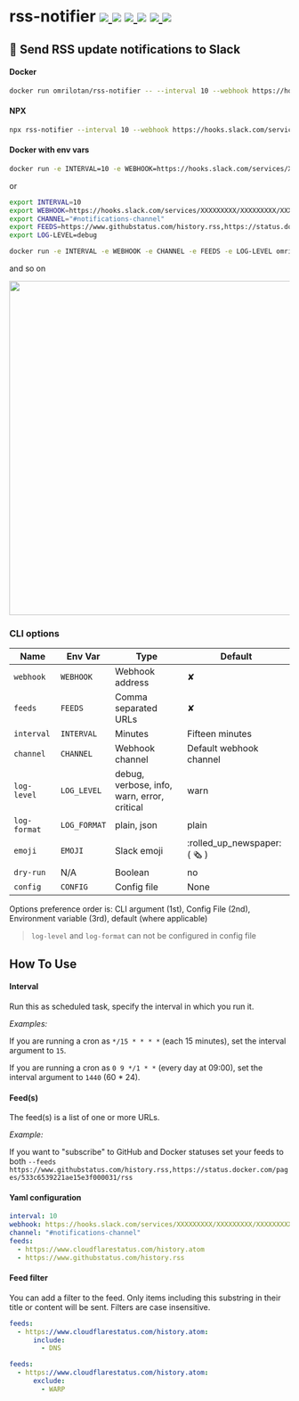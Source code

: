 # rss-notifier [![](https://img.shields.io/github/stars/omrilotan/rss-notifier?label=star&logo=github&style=flat-square) ![](https://img.shields.io/github/workflow/status/omrilotan/rss-notifier/publish?logo=github&style=flat-square)](https://github.com/omrilotan/rss-notifier) [![](https://img.shields.io/docker/cloud/automated/omrilotan/rss-notifier?label=build&logo=docker&logoColor=fff&style=flat-square) ![](https://img.shields.io/docker/pulls/omrilotan/rss-notifier?label=pulls&logo=docker&logoColor=fff&style=flat-square)](https://hub.docker.com/repository/docker/omrilotan/rss-notifier) [![](https://img.shields.io/npm/v/rss-notifier?label=&logo=npm&logoColor=fff&style=flat-square) ![](https://img.shields.io/npm/dt/rss-notifier?label=downloads&logo=npm&logoColor=fff&style=flat-square)](https://www.npmjs.com/package/rss-notifier)

## 💬 Send RSS update notifications to Slack

#### Docker
```bash
docker run omrilotan/rss-notifier -- --interval 10 --webhook https://hooks.slack.com/services/XXXXXXXXX/XXXXXXXXX/XXXXXXXXXXXXXXXXXXXXXXXX --channel "#notifications-channel" --feeds https://www.githubstatus.com/history.rss,https://status.docker.com/pages/533c6539221ae15e3f000031/rss --log-level debug
```

#### NPX
```bash
npx rss-notifier --interval 10 --webhook https://hooks.slack.com/services/XXXXXXXXX/XXXXXXXXX/XXXXXXXXXXXXXXXXXXXXXXXX --channel "#notifications-channel" --feeds https://www.githubstatus.com/history.rss,https://status.docker.com/pages/533c6539221ae15e3f000031/rss --log-level debug
```

#### Docker with env vars
```bash
docker run -e INTERVAL=10 -e WEBHOOK=https://hooks.slack.com/services/XXXXXXXXX/XXXXXXXXX/XXXXXXXXXXXXXXXXXXXXXXXX -e CHANNEL="#notifications-channel" -e FEEDS=https://www.githubstatus.com/history.rss,https://status.docker.com/ ages/533c6539221ae15e3f000031/rss -e LOG-LEVEL=debug omrilotan/rss-notifier
```
or
```bash
export INTERVAL=10
export WEBHOOK=https://hooks.slack.com/services/XXXXXXXXX/XXXXXXXXX/XXXXXXXXXXXXXXXXXXXXXXXX
export CHANNEL="#notifications-channel"
export FEEDS=https://www.githubstatus.com/history.rss,https://status.docker.com/pages/533c6539221ae15e3f000031/rss
export LOG-LEVEL=debug

docker run -e INTERVAL -e WEBHOOK -e CHANNEL -e FEEDS -e LOG-LEVEL omrilotan/rss-notifier
```
and so on

<img width="600" src="https://user-images.githubusercontent.com/516342/105033778-3dcb6700-5a61-11eb-90ec-783d29481c80.png">

### CLI options

| Name | Env Var | Type | Default
| - | - | - | -
| `webhook` | `WEBHOOK` | Webhook address | ✘
| `feeds` | `FEEDS` | Comma separated URLs | ✘
| `interval` | `INTERVAL` | Minutes | Fifteen minutes
| `channel` | `CHANNEL` | Webhook channel | Default webhook channel
| `log-level` | `LOG_LEVEL` | debug, verbose, info, warn, error, critical | warn
| `log-format` | `LOG_FORMAT` | plain, json | plain
| `emoji` | `EMOJI` | Slack emoji | :rolled_up_newspaper: ( 🗞 )
| `dry-run` | N/A | Boolean | no
| `config` | `CONFIG` | Config file | None

Options preference order is: CLI argument (1st), Config File (2nd), Environment variable (3rd), default (where applicable)

> `log-level` and `log-format` can not be configured in config file

## How To Use

#### Interval
Run this as scheduled task, specify the interval in which you run it.

_Examples:_

If you are running a cron as `*/15 * * * *` (each 15 minutes), set the interval argument to `15`.

If you are running a cron as `0 9 */1 * *` (every day at 09:00), set the interval argument to `1440` (60 * 24).

#### Feed(s)
The feed(s) is a list of one or more URLs.

_Example:_

If you want to "subscribe" to GitHub and Docker statuses set your feeds to both `--feeds https://www.githubstatus.com/history.rss,https://status.docker.com/pages/533c6539221ae15e3f000031/rss`

#### Yaml configuration
```yml
interval: 10
webhook: https://hooks.slack.com/services/XXXXXXXXX/XXXXXXXXX/XXXXXXXXXXXXXXXXXXXXXXXX
channel: "#notifications-channel"
feeds:
  - https://www.cloudflarestatus.com/history.atom
  - https://www.githubstatus.com/history.rss
```

#### Feed filter
You can add a filter to the feed. Only items including this substring in their title or content will be sent. Filters are case insensitive.
```yml
feeds:
  - https://www.cloudflarestatus.com/history.atom:
      include:
        - DNS
```

```yml
feeds:
  - https://www.cloudflarestatus.com/history.atom:
      exclude:
        - WARP
```
